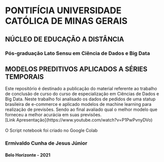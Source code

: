 <h1>PONTIFÍCIA UNIVERSIDADE CATÓLICA DE MINAS GERAIS</h1>
<h2>NÚCLEO DE EDUCAÇÃO A DISTÂNCIA</h2>
<h3>Pós-graduação Lato Sensu em Ciência de Dados e Big Data</h3>
<h2>MODELOS PREDITIVOS APLICADOS A SÉRIES TEMPORAIS</h2>
Este repositório é destinado a publicação do material referente ao trabalho de conclusão de curso do curso de especialização em Ciências de Dados e Big Data.
Neste trabalho foi analisado os dados de pedidos de uma statup brasileira de e-commerce e aplicado modelos de machine learning para realização de previsões.
Sendo ao final avaliado qual o melhor modelo que forneceu a melhor acurácia em suas previsões.
<br>
[Link Apresentação](https://www.youtube.com/watch?v=P1PwPvnyDVo)
<br>
<br>
O Script notebook foi criado no Google Colab
<br>
<h3>Ermivaldo Cunha de Jesus Júnior</h3>
<h4>Belo Horizonte - 2021 </h4>
